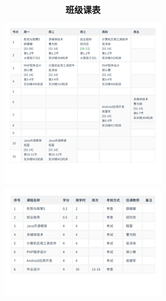 <h1 style="text-align: center">班级课表</h1>

![image-20210916200921101](../.vuepress/images/image-20210916200921101.png)

![image-20210905170639509.png](../.vuepress/images/image-20210905170639509.png)
